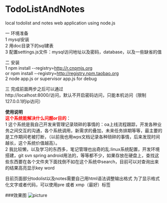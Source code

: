 TodoListAndNotes
================


local todolist and  notes web application using node.js

一 环境准备<BR>
1 mysql安装<br>
2 用doc目录下的sql建表<br>
3 配置settings.js文件：mysql访问地址以及密码，database，以及一些缺省的值<br>

二 安装<br>
1  npm install --registry=http://r.cnpmjs.org <br>
or npm install --registry=http://registry.npm.taobao.org
<br>
2  node app.js or supervisor app.js for debug<br>

三 完成前面两步之后可以通过<br>
  http://localhost:8000/访问，默认不开启密码访问，只能本机访问（限制127.0.0.1的ip访问）



<Strong>使用说明</Strong><br>
<font color="red"><strong>这个系统能解决什么问题or目的</strong></font>：<br>
     1 这个系统是我自己开发来管理记录琐碎的事情的：oa上线流程跟踪，开发各种业务之间交互的沟通，各个系统调用，新需求的叠加，未来任务排期等等，最主要的是工作期间老被打断，（以前我也用wps文档记录各种琐碎的事情，后来发现时间越长，这个系统价值越高）。<br>
     2 我比较懒，以及学习的东西多，笔记管理也出奇的乱:linux系统配置，开发环境搭建，git svn  spring  android用法的，等等都不少，如果存放在硬盘上，查找这些东西要在各个文件夹下面找倒不如在这个系统中search，目前可以对查询出来的结果高亮显示key word
     
目前页面部分todolist以及notes需要自己用html语法调整输出格式
为了显示格式化文字或者代码，可以使用pre 或者 xmp（最好）标签


###效果图
![picture](https://raw.githubusercontent.com/xrfinbupt/TodoListAndNotes/master/doc/main%20menu.png)
